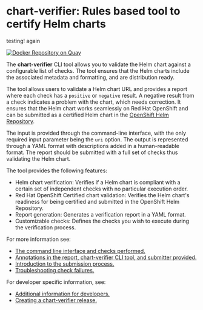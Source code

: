 # **chart-verifier**: Rules based tool to certify Helm charts

testing! again

[![Docker Repository on Quay](https://quay.io/repository/redhat-certification/chart-verifier/status "Docker Repository on Quay")](https://quay.io/repository/redhat-certification/chart-verifier)

The **chart-verifier** CLI tool allows you to validate the Helm chart against a configurable list of checks. The tool ensures that the Helm charts include the associated metadata and formatting, and are distribution ready.

The tool allows users to validate a Helm chart URL and provides a report where each check has a `positive` or `negative` result. A negative result from a check indicates a problem with the chart, which needs correction. It ensures that the Helm chart works seamlessly on Red Hat OpenShift and can be submitted as a certified Helm chart in the [OpenShift Helm Repository](https://github.com/openshift-helm-charts).

The input is provided through the command-line interface, with the only required input parameter being the `uri` option. The output is represented through a YAML format with descriptions added in a human-readable format. The report should be submitted with a full set of checks thus validating the Helm chart.

The tool provides the following features:

-   Helm chart verification: Verifies if a Helm chart is compliant with a certain set of independent checks with no particular execution order.
-   Red Hat OpenShift Certified chart validation: Verifies the Helm chart's readiness for being certified and submitted in the OpenShift Helm Repository.    
-   Report generation: Generates a verification report in a YAML format.    
-   Customizable checks: Defines the checks you wish to execute during the verification process.

For more information see:

- [The command line interface and checks performed.](docs/helm-chart-checks.md)
- [Annotations in the report,  chart-verifier CLI tool, and submitter provided.](docs/helm-chart-annotations.md)
- [Introduction to the submission process.](docs/helm-chart-submission.md)
- [Troubleshooting check failures.](docs/helm-chart-troubleshooting.md)

For developer specific information, see:

- [Additional information for developers.](docs/helm-chart-developer.md)
- [Creating a chart-verifier release.](docs/helm-chart-release.md)
